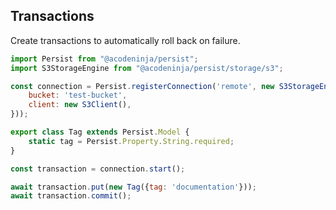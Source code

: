## Transactions

Create transactions to automatically roll back on failure.

```javascript
import Persist from "@acodeninja/persist";
import S3StorageEngine from "@acodeninja/persist/storage/s3";

const connection = Persist.registerConnection('remote', new S3StorageEngine({
    bucket: 'test-bucket',
    client: new S3Client(),
}));

export class Tag extends Persist.Model {
    static tag = Persist.Property.String.required;
}

const transaction = connection.start();

await transaction.put(new Tag({tag: 'documentation'}));
await transaction.commit();
```
